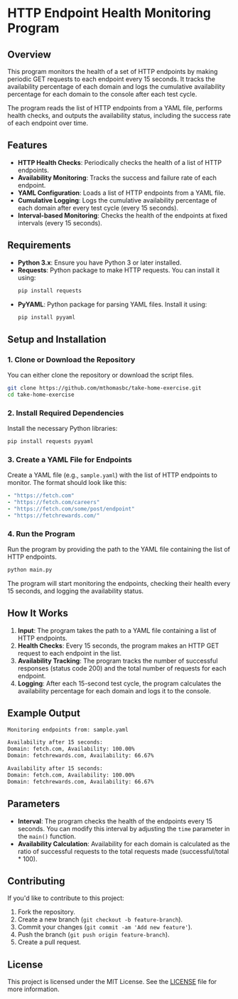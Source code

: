 # HTTP Endpoint Health Monitoring Program

## Overview

This program monitors the health of a set of HTTP endpoints by making periodic GET requests to each endpoint every 15 seconds. It tracks the availability percentage of each domain and logs the cumulative availability percentage for each domain to the console after each test cycle.

The program reads the list of HTTP endpoints from a YAML file, performs health checks, and outputs the availability status, including the success rate of each endpoint over time.

## Features

- **HTTP Health Checks**: Periodically checks the health of a list of HTTP endpoints.
- **Availability Monitoring**: Tracks the success and failure rate of each endpoint.
- **YAML Configuration**: Loads a list of HTTP endpoints from a YAML file.
- **Cumulative Logging**: Logs the cumulative availability percentage of each domain after every test cycle (every 15 seconds).
- **Interval-based Monitoring**: Checks the health of the endpoints at fixed intervals (every 15 seconds).

## Requirements

- **Python 3.x**: Ensure you have Python 3 or later installed.
- **Requests**: Python package to make HTTP requests. You can install it using:
  ```bash
  pip install requests
  ```
- **PyYAML**: Python package for parsing YAML files. Install it using:
  ```bash
  pip install pyyaml
  ```

## Setup and Installation

### 1. Clone or Download the Repository

You can either clone the repository or download the script files.

```bash
git clone https://github.com/mthomasbc/take-home-exercise.git
cd take-home-exercise
```

### 2. Install Required Dependencies

Install the necessary Python libraries:

```bash
pip install requests pyyaml
```

### 3. Create a YAML File for Endpoints

Create a YAML file (e.g., `sample.yaml`) with the list of HTTP endpoints to monitor. The format should look like this:

```yaml
- "https://fetch.com"
- "https://fetch.com/careers"
- "https://fetch.com/some/post/endpoint"
- "https://fetchrewards.com/"
```

### 4. Run the Program

Run the program by providing the path to the YAML file containing the list of HTTP endpoints.

```bash
python main.py 
```

The program will start monitoring the endpoints, checking their health every 15 seconds, and logging the availability status.

## How It Works

1. **Input**: The program takes the path to a YAML file containing a list of HTTP endpoints.
2. **Health Checks**: Every 15 seconds, the program makes an HTTP GET request to each endpoint in the list.
3. **Availability Tracking**: The program tracks the number of successful responses (status code 200) and the total number of requests for each endpoint.
4. **Logging**: After each 15-second test cycle, the program calculates the availability percentage for each domain and logs it to the console.

## Example Output

```bash
Monitoring endpoints from: sample.yaml

Availability after 15 seconds:
Domain: fetch.com, Availability: 100.00%
Domain: fetchrewards.com, Availability: 66.67%

Availability after 15 seconds:
Domain: fetch.com, Availability: 100.00%
Domain: fetchrewards.com, Availability: 66.67%
```

## Parameters

- **Interval**: The program checks the health of the endpoints every 15 seconds. You can modify this interval by adjusting the `time` parameter in the `main()` function.
- **Availability Calculation**: Availability for each domain is calculated as the ratio of successful requests to the total requests made (successful/total * 100).

## Contributing

If you'd like to contribute to this project:

1. Fork the repository.
2. Create a new branch (`git checkout -b feature-branch`).
3. Commit your changes (`git commit -am 'Add new feature'`).
4. Push the branch (`git push origin feature-branch`).
5. Create a pull request.

## License

This project is licensed under the MIT License. See the [LICENSE](LICENSE) file for more information.
